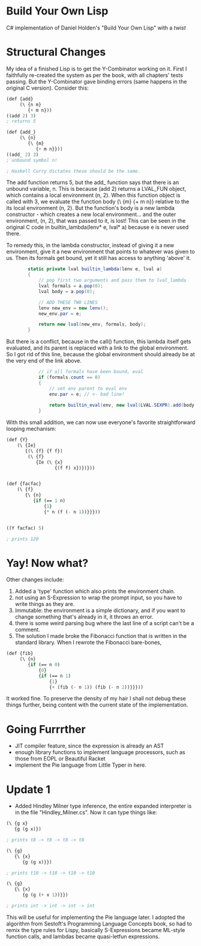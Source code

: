 # Build Your Own Lisp
C# implementation of Daniel Holden's "Build Your Own Lisp" with a *twist*

# Structural Changes
My idea of a finished Lisp is to get the Y-Combinator working on it. First I faithfully re-created the system as per the book, with all chapters' tests passing. But the Y-Combinator gave binding errors (same happens in the original C version). Consider this:
```lisp
(def {add} 
     (\ {n m} 
        {+ m n}))
((add 2) 3)
; returns 5

(def {add_} 
     (\ {n} 
        {\ {m} 
           {+ m n}}))
((add_ 2) 3)
; unbound symbol n!

; Haskell Curry dictates these should be the same.
```
The add function returns 5, but the add_ function says that there is an unbound variable, n. This is because (add 2) returns a LVAL_FUN object, which contains a local environment (n, 2). When this function object is called with 3, we evaluate the function body {\ {m} {+ m n}} relative to the its local environment (n, 2). But the function's body is a new lambda constructor - which creates a new local environment... and the outer environment, (n, 2), that was passed to it, is lost! This can be seen in the original C code in builtin_lambda(lenv* e, lval* a) because e is never used there. 

To remedy this, in the lambda constructor, instead of giving it a new environment, give it a new environment that points to whatever was given to us. Then its formals get bound, yet it still has access to anything 'above' it.
```C#
        static private lval builtin_lambda(lenv e, lval a)
        {
            // pop first two arguments and pass them to lval_lambda
            lval formals = a.pop(0);
            lval body = a.pop(0);

            // ADD THESE TWO LINES
            lenv new_env = new lenv();
            new_env.par = e;

            return new lval(new_env, formals, body);
        }
```
But there is a conflict, because in the call() function, this lambda itself gets evaluated, and its parent is replaced with a link to the global environment. So I got rid of this line, because the global environment should already be at the very end of the link above.
```C#
            // if all formals have been bound, eval
            if (formals.count == 0)
            {
                // set env parent to eval env 
                env.par = e; // <- bad line!
                
                return builtin_eval(env, new lval(LVAL.SEXPR).add(body.copy())); 
            }
```
With this small addition, we can now use everyone's favorite straightforward looping mechanism:
```lisp
(def {Y} 
    (\ {Ie}
       {(\ {f} {f f})
        (\ {f}
           {Ie (\ {x} 
                  {(f f) x})})}))


(def {facfac} 
    (\ {f} 
       {\ {n} 
          {if (== 1 n) 
              {1} 
              {* n (f (- n 1))}}}))


((Y facfac) 5)

; prints 120
```
# Yay! Now what?
Other changes include:
1. Added a 'type' function which also prints the environment chain.
2. not using an S-Expression to wrap the prompt input, so you have to write things as they are. 
3. Immutable: the environment is a simple dictionary, and if you want to change something that's already in it, it throws an error. 
4. there is some weird parsing bug where the last line of a script can't be a comment.
5. The solution I made broke the Fibonacci function that is written in the standard library. When I rewrote the Fibonacci bare-bones,
```lisp
(def {fib}
     (\ {n} 
        {if (== n 0) 
            {0} 
            {if (== n 1)
                {1}
                {+ (fib (- n 1)) (fib (- n 2))}}}))
```
It worked fine. To preserve the density of my hair I shall not debug these things further, being content with the current state of the implementation. 

# Going Furrrther
- JIT compiler feature, since the expression is already an AST
- enough library functions to implement language processors, such as those from EOPL or Beautiful Racket
- implement the Pie language from Little Typer in here. 

# Update 1
- Added Hindley Milner type inference, the entire expanded interpreter is in the file "Hindley_Milner.cs". Now it can type things like:
```lisp
(\ {g x} 
   {g (g x)})

; prints t8 -> t8 -> t8 -> t8

(\ {g} 
   {\ {x} 
      {g (g x)}})

; prints t10 -> t10 -> t10 -> t10

(\ {g} 
   {\ {x} 
      {g (g (+ x 1))}})

; prints int -> int -> int -> int
```
This will be useful for implementing the Pie language later. I adopted the algorithm from Sestoft's Programming Language Concepts book, so had to remix the type rules for Lispy, basically S-Expressions became ML-style function calls, and lambdas became quasi-letfun expressions. 
